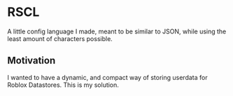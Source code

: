 # RSCL
A little config language I made, meant to be similar to JSON, while using the least amount of characters possible.

## Motivation
I wanted to have a dynamic, and compact way of storing userdata for Roblox Datastores. This is my solution.
